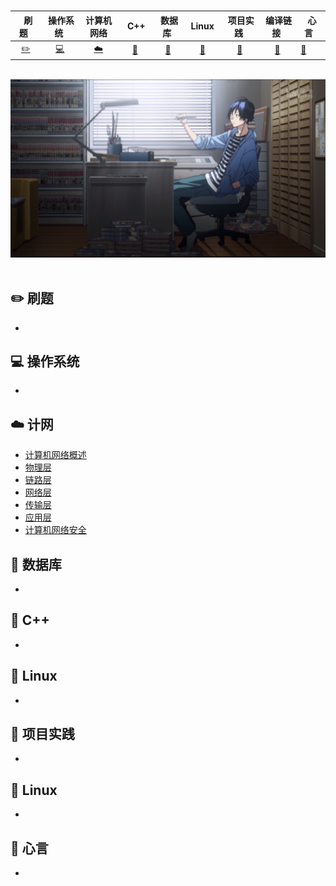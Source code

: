 <br>

| &nbsp; 刷题&nbsp;&nbsp; |                     &nbsp;操作系统&nbsp;                     |                          计算机网络                          |                    &nbsp;&nbsp;C++&nbsp;                     | &nbsp;数据库&nbsp; | &nbsp;Linux&nbsp; | &nbsp;项目实践&nbsp; | &nbsp;编译链接&nbsp; | &nbsp;心言&nbsp;&nbsp; |
| :---------------------: | :----------------------------------------------------------: | :----------------------------------------------------------: | :----------------------------------------------------------: | :----------------: | :---------------: | :------------------: | :------------------: | ---------------------- |
|      [:pencil2:]()      | [:computer:](https://github.com/ZYBO-o/Accumulation/tree/main/%E6%93%8D%E4%BD%9C%E7%B3%BB%E7%BB%9F) | [:cloud:](https://github.com/ZYBO-o/Accumulation/tree/main/%E8%AE%A1%E7%AE%97%E6%9C%BA%E7%BD%91%E7%BB%9C) | [:art:](https://github.com/ZYBO-o/Accumulation/tree/main/C%2B%2B) | [:floppy_disk:]()  |   [:wrench:]( )   |   [:watermelon:]()   |    [:wrench:]( )     | [:memo:]()             |

<br>

<div align="center">
    <img src="https://github.com/ZYBO-o/Accumulation/blob/main/%E5%9B%BE%E7%89%87/1.jpeg" width="800px">
</div>

<br>

## :pencil2: 刷题

- 

## :computer: 操作系统

- 

## :cloud: 计网

- [计算机网络概述](https://github.com/ZYBO-o/Accumulation/blob/main/%E8%AE%A1%E7%AE%97%E6%9C%BA%E7%BD%91%E7%BB%9C/%E8%AE%A1%E7%AE%97%E6%9C%BA%E7%BD%91%E7%BB%9C%E6%A6%82%E8%BF%B0.md)
- [物理层]()
- [链路层]()
- [网络层]()
- [传输层]()
- [应用层]()
- [计算机网络安全]()

## :floppy_disk: 数据库

- 

## :art: C++

- 

## :wrench: Linux

- 

## :watermelon: 项目实践

- 

## :wrench: Linux

+ 

## :memo: 心言

+ 